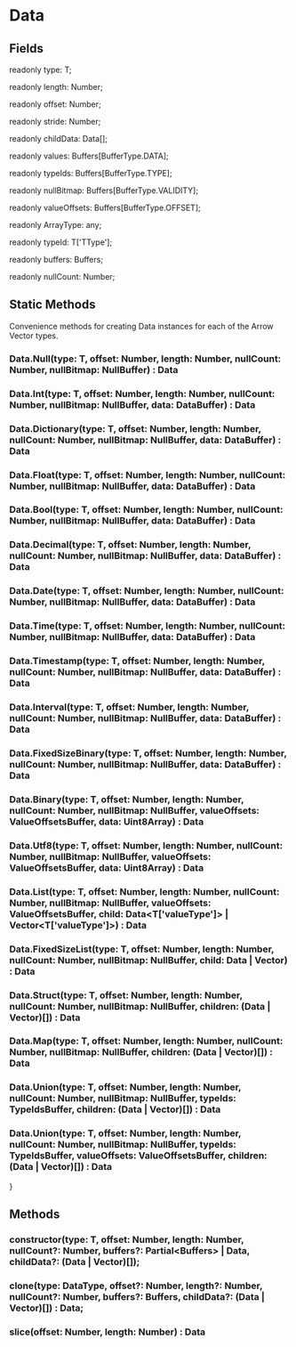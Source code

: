 # Data


## Fields

readonly type: T;

readonly length: Number;

readonly offset: Number;

readonly stride: Number;

readonly childData: Data[];

readonly values: Buffers<T>[BufferType.DATA];

readonly typeIds: Buffers<T>[BufferType.TYPE];

readonly nullBitmap: Buffers<T>[BufferType.VALIDITY];

readonly valueOffsets: Buffers<T>[BufferType.OFFSET];

readonly ArrayType: any;

readonly typeId: T['TType'];

readonly buffers: Buffers<T>;

readonly nullCount: Number;


## Static Methods

Convenience methods for creating Data instances for each of the Arrow Vector types.

### Data.Null<T extends Null>(type: T, offset: Number, length: Number, nullCount: Number, nullBitmap: NullBuffer) : Data

### Data.Int<T extends Int>(type: T, offset: Number, length: Number, nullCount: Number, nullBitmap: NullBuffer, data: DataBuffer<T>) : Data

### Data.Dictionary<T extends Dictionary>(type: T, offset: Number, length: Number, nullCount: Number, nullBitmap: NullBuffer, data: DataBuffer<T>) : Data

### Data.Float<T extends Float>(type: T, offset: Number, length: Number, nullCount: Number, nullBitmap: NullBuffer, data: DataBuffer<T>) : Data

### Data.Bool<T extends Bool>(type: T, offset: Number, length: Number, nullCount: Number, nullBitmap: NullBuffer, data: DataBuffer<T>) : Data

### Data.Decimal<T extends Decimal>(type: T, offset: Number, length: Number, nullCount: Number, nullBitmap: NullBuffer, data: DataBuffer<T>) : Data

### Data.Date<T extends Date_>(type: T, offset: Number, length: Number, nullCount: Number, nullBitmap: NullBuffer, data: DataBuffer<T>) : Data

### Data.Time<T extends Time>(type: T, offset: Number, length: Number, nullCount: Number, nullBitmap: NullBuffer, data: DataBuffer<T>) : Data

### Data.Timestamp<T extends Timestamp>(type: T, offset: Number, length: Number, nullCount: Number, nullBitmap: NullBuffer, data: DataBuffer<T>) : Data

### Data.Interval<T extends Interval>(type: T, offset: Number, length: Number, nullCount: Number, nullBitmap: NullBuffer, data: DataBuffer<T>) : Data

### Data.FixedSizeBinary<T extends FixedSizeBinary>(type: T, offset: Number, length: Number, nullCount: Number, nullBitmap: NullBuffer, data: DataBuffer<T>) : Data

### Data.Binary<T extends Binary>(type: T, offset: Number, length: Number, nullCount: Number, nullBitmap: NullBuffer, valueOffsets: ValueOffsetsBuffer, data: Uint8Array) : Data

### Data.Utf8<T extends Utf8>(type: T, offset: Number, length: Number, nullCount: Number, nullBitmap: NullBuffer, valueOffsets: ValueOffsetsBuffer, data: Uint8Array) : Data

### Data.List<T extends List>(type: T, offset: Number, length: Number, nullCount: Number, nullBitmap: NullBuffer, valueOffsets: ValueOffsetsBuffer, child: Data<T['valueType']> | Vector<T['valueType']>) : Data

### Data.FixedSizeList<T extends FixedSizeList>(type: T, offset: Number, length: Number, nullCount: Number, nullBitmap: NullBuffer, child: Data | Vector) : Data

### Data.Struct<T extends Struct>(type: T, offset: Number, length: Number, nullCount: Number, nullBitmap: NullBuffer, children: (Data | Vector)[]) : Data

### Data.Map<T extends Map_>(type: T, offset: Number, length: Number, nullCount: Number, nullBitmap: NullBuffer, children: (Data | Vector)[]) : Data

### Data.Union<T extends SparseUnion>(type: T, offset: Number, length: Number, nullCount: Number, nullBitmap: NullBuffer, typeIds: TypeIdsBuffer, children: (Data | Vector)[]) : Data

### Data.Union<T extends DenseUnion>(type: T, offset: Number, length: Number, nullCount: Number, nullBitmap: NullBuffer, typeIds: TypeIdsBuffer, valueOffsets: ValueOffsetsBuffer, children: (Data | Vector)[]) : Data
}

## Methods


### constructor(type: T, offset: Number, length: Number, nullCount?: Number, buffers?: Partial<Buffers<T>> | Data<T>, childData?: (Data | Vector)[]);

### clone(type: DataType, offset?: Number, length?: Number, nullCount?: Number, buffers?: Buffers<R>, childData?: (Data | Vector)[]) : Data;

### slice(offset: Number, length: Number) : Data


